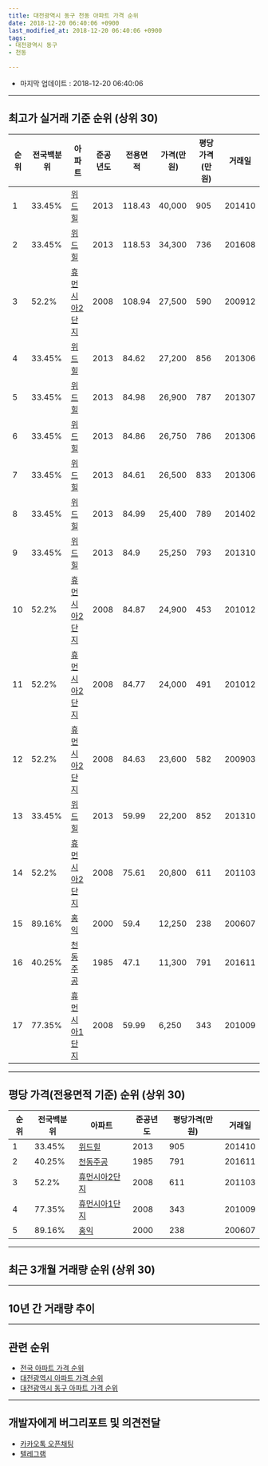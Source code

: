 ```yaml
---
title: 대전광역시 동구 천동 아파트 가격 순위
date: 2018-12-20 06:40:06 +0900
last_modified_at: 2018-12-20 06:40:06 +0900
tags:
- 대전광역시 동구
- 천동

---
```


* 마지막 업데이트 : 2018-12-20 06:40:06

---

## 최고가 실거래 기준 순위 (상위 30)


|순위|전국백분위|아파트|준공년도|전용면적|가격(만원)|평당가격(만원)|거래일|
|---|---|---|---|---|---|---|---|
|1|33.45%|[위드힐](https://search.naver.com/search.naver?query=%EB%8C%80%EC%A0%84%EA%B4%91%EC%97%AD%EC%8B%9C+%EB%8F%99%EA%B5%AC+%EC%B2%9C%EB%8F%99+%EC%9C%84%EB%93%9C%ED%9E%90)|2013|118.43|40,000|905|201410|
|2|33.45%|[위드힐](https://search.naver.com/search.naver?query=%EB%8C%80%EC%A0%84%EA%B4%91%EC%97%AD%EC%8B%9C+%EB%8F%99%EA%B5%AC+%EC%B2%9C%EB%8F%99+%EC%9C%84%EB%93%9C%ED%9E%90)|2013|118.53|34,300|736|201608|
|3|52.2%|[휴먼시아2단지](https://search.naver.com/search.naver?query=%EB%8C%80%EC%A0%84%EA%B4%91%EC%97%AD%EC%8B%9C+%EB%8F%99%EA%B5%AC+%EC%B2%9C%EB%8F%99+%ED%9C%B4%EB%A8%BC%EC%8B%9C%EC%95%842%EB%8B%A8%EC%A7%80)|2008|108.94|27,500|590|200912|
|4|33.45%|[위드힐](https://search.naver.com/search.naver?query=%EB%8C%80%EC%A0%84%EA%B4%91%EC%97%AD%EC%8B%9C+%EB%8F%99%EA%B5%AC+%EC%B2%9C%EB%8F%99+%EC%9C%84%EB%93%9C%ED%9E%90)|2013|84.62|27,200|856|201306|
|5|33.45%|[위드힐](https://search.naver.com/search.naver?query=%EB%8C%80%EC%A0%84%EA%B4%91%EC%97%AD%EC%8B%9C+%EB%8F%99%EA%B5%AC+%EC%B2%9C%EB%8F%99+%EC%9C%84%EB%93%9C%ED%9E%90)|2013|84.98|26,900|787|201307|
|6|33.45%|[위드힐](https://search.naver.com/search.naver?query=%EB%8C%80%EC%A0%84%EA%B4%91%EC%97%AD%EC%8B%9C+%EB%8F%99%EA%B5%AC+%EC%B2%9C%EB%8F%99+%EC%9C%84%EB%93%9C%ED%9E%90)|2013|84.86|26,750|786|201306|
|7|33.45%|[위드힐](https://search.naver.com/search.naver?query=%EB%8C%80%EC%A0%84%EA%B4%91%EC%97%AD%EC%8B%9C+%EB%8F%99%EA%B5%AC+%EC%B2%9C%EB%8F%99+%EC%9C%84%EB%93%9C%ED%9E%90)|2013|84.61|26,500|833|201306|
|8|33.45%|[위드힐](https://search.naver.com/search.naver?query=%EB%8C%80%EC%A0%84%EA%B4%91%EC%97%AD%EC%8B%9C+%EB%8F%99%EA%B5%AC+%EC%B2%9C%EB%8F%99+%EC%9C%84%EB%93%9C%ED%9E%90)|2013|84.99|25,400|789|201402|
|9|33.45%|[위드힐](https://search.naver.com/search.naver?query=%EB%8C%80%EC%A0%84%EA%B4%91%EC%97%AD%EC%8B%9C+%EB%8F%99%EA%B5%AC+%EC%B2%9C%EB%8F%99+%EC%9C%84%EB%93%9C%ED%9E%90)|2013|84.9|25,250|793|201310|
|10|52.2%|[휴먼시아2단지](https://search.naver.com/search.naver?query=%EB%8C%80%EC%A0%84%EA%B4%91%EC%97%AD%EC%8B%9C+%EB%8F%99%EA%B5%AC+%EC%B2%9C%EB%8F%99+%ED%9C%B4%EB%A8%BC%EC%8B%9C%EC%95%842%EB%8B%A8%EC%A7%80)|2008|84.87|24,900|453|201012|
|11|52.2%|[휴먼시아2단지](https://search.naver.com/search.naver?query=%EB%8C%80%EC%A0%84%EA%B4%91%EC%97%AD%EC%8B%9C+%EB%8F%99%EA%B5%AC+%EC%B2%9C%EB%8F%99+%ED%9C%B4%EB%A8%BC%EC%8B%9C%EC%95%842%EB%8B%A8%EC%A7%80)|2008|84.77|24,000|491|201012|
|12|52.2%|[휴먼시아2단지](https://search.naver.com/search.naver?query=%EB%8C%80%EC%A0%84%EA%B4%91%EC%97%AD%EC%8B%9C+%EB%8F%99%EA%B5%AC+%EC%B2%9C%EB%8F%99+%ED%9C%B4%EB%A8%BC%EC%8B%9C%EC%95%842%EB%8B%A8%EC%A7%80)|2008|84.63|23,600|582|200903|
|13|33.45%|[위드힐](https://search.naver.com/search.naver?query=%EB%8C%80%EC%A0%84%EA%B4%91%EC%97%AD%EC%8B%9C+%EB%8F%99%EA%B5%AC+%EC%B2%9C%EB%8F%99+%EC%9C%84%EB%93%9C%ED%9E%90)|2013|59.99|22,200|852|201310|
|14|52.2%|[휴먼시아2단지](https://search.naver.com/search.naver?query=%EB%8C%80%EC%A0%84%EA%B4%91%EC%97%AD%EC%8B%9C+%EB%8F%99%EA%B5%AC+%EC%B2%9C%EB%8F%99+%ED%9C%B4%EB%A8%BC%EC%8B%9C%EC%95%842%EB%8B%A8%EC%A7%80)|2008|75.61|20,800|611|201103|
|15|89.16%|[홍익](https://search.naver.com/search.naver?query=%EB%8C%80%EC%A0%84%EA%B4%91%EC%97%AD%EC%8B%9C+%EB%8F%99%EA%B5%AC+%EC%B2%9C%EB%8F%99+%ED%99%8D%EC%9D%B5)|2000|59.4|12,250|238|200607|
|16|40.25%|[천동주공](https://search.naver.com/search.naver?query=%EB%8C%80%EC%A0%84%EA%B4%91%EC%97%AD%EC%8B%9C+%EB%8F%99%EA%B5%AC+%EC%B2%9C%EB%8F%99+%EC%B2%9C%EB%8F%99%EC%A3%BC%EA%B3%B5)|1985|47.1|11,300|791|201611|
|17|77.35%|[휴먼시아1단지](https://search.naver.com/search.naver?query=%EB%8C%80%EC%A0%84%EA%B4%91%EC%97%AD%EC%8B%9C+%EB%8F%99%EA%B5%AC+%EC%B2%9C%EB%8F%99+%ED%9C%B4%EB%A8%BC%EC%8B%9C%EC%95%841%EB%8B%A8%EC%A7%80)|2008|59.99|6,250|343|201009|


---

## 평당 가격(전용면적 기준) 순위 (상위 30)


|순위|전국백분위|아파트|준공년도|평당가격(만원)|거래일|
|---|---|---|---|---|---|
|1|33.45%|[위드힐](https://search.naver.com/search.naver?query=%EB%8C%80%EC%A0%84%EA%B4%91%EC%97%AD%EC%8B%9C+%EB%8F%99%EA%B5%AC+%EC%B2%9C%EB%8F%99+%EC%9C%84%EB%93%9C%ED%9E%90)|2013|905|201410|
|2|40.25%|[천동주공](https://search.naver.com/search.naver?query=%EB%8C%80%EC%A0%84%EA%B4%91%EC%97%AD%EC%8B%9C+%EB%8F%99%EA%B5%AC+%EC%B2%9C%EB%8F%99+%EC%B2%9C%EB%8F%99%EC%A3%BC%EA%B3%B5)|1985|791|201611|
|3|52.2%|[휴먼시아2단지](https://search.naver.com/search.naver?query=%EB%8C%80%EC%A0%84%EA%B4%91%EC%97%AD%EC%8B%9C+%EB%8F%99%EA%B5%AC+%EC%B2%9C%EB%8F%99+%ED%9C%B4%EB%A8%BC%EC%8B%9C%EC%95%842%EB%8B%A8%EC%A7%80)|2008|611|201103|
|4|77.35%|[휴먼시아1단지](https://search.naver.com/search.naver?query=%EB%8C%80%EC%A0%84%EA%B4%91%EC%97%AD%EC%8B%9C+%EB%8F%99%EA%B5%AC+%EC%B2%9C%EB%8F%99+%ED%9C%B4%EB%A8%BC%EC%8B%9C%EC%95%841%EB%8B%A8%EC%A7%80)|2008|343|201009|
|5|89.16%|[홍익](https://search.naver.com/search.naver?query=%EB%8C%80%EC%A0%84%EA%B4%91%EC%97%AD%EC%8B%9C+%EB%8F%99%EA%B5%AC+%EC%B2%9C%EB%8F%99+%ED%99%8D%EC%9D%B5)|2000|238|200607|


---

## 최근 3개월 거래량 순위 (상위 30)


<div style="width:100%;">
    <canvas id="deal_count_ranking" height="250"></canvas>
</div>


<script>
new Chart(document.getElementById("deal_count_ranking"), {
    type: 'horizontalBar',
    data: {
        labels: ['위드힐', '휴먼시아2단지'],
        datasets: [{
            label: '실거래 수',
            data: [8, 5],
            borderColor: "rgba(255, 0, 128, 1)",
            backgroundColor: "rgba(255, 0, 128, 0.5)",
            fill: false,
        }]
    },
    options: {
        responsive: true,
        title: {
            display: true,
            text: '최근 3개월 거래량 순위'
        },
        tooltips: {
            mode: 'index',
            intersect: false,
            callbacks: {
                title: function(tooltipItems, data) {
                    return "실거래 수:";
                },
                label: function(tooltipItem, data) {
                    return data.labels[tooltipItem.index] + ": " + tooltipItem.xLabel;
                }
            }
        },
        hover: {
            mode: 'nearest',
            intersect: true
        },
        scales: {
            xAxes: [{
                display: true,
                scaleLabel: {
                    display: true,
                    labelString: '실거래 수'
                },
                ticks: {
                    suggestedMin: 0,
                }
            }],
            yAxes: [{
                display: true,
                ticks: {
                    autoSkip: false,
                    callback: function(value, index, values) {
                        if (value.length > 15)
                            return value.substr(0, 13) + "...";
                        else
                            return value;
                    }
                },
                scaleLabel: {
                    display: false,
                }
            }]
        }
    }
});

</script>


---

## 10년 간 거래량 추이


<div style="width:100%;">
    <canvas id="deal_progress" height="250"></canvas>
</div>

<script>
new Chart(document.getElementById("deal_progress"), {
    type: 'line',
    data: {
        labels: ['200812','200901','200902','200903','200904','200905','200906','200907','200908','200909','200910','200911','200912','201001','201002','201003','201004','201005','201006','201007','201008','201009','201010','201011','201012','201101','201102','201103','201104','201105','201106','201107','201108','201109','201110','201111','201112','201201','201202','201203','201204','201205','201206','201207','201208','201209','201210','201211','201212','201301','201302','201303','201304','201305','201306','201307','201308','201309','201310','201311','201312','201401','201402','201403','201404','201405','201406','201407','201408','201409','201410','201411','201412','201501','201502','201503','201504','201505','201506','201507','201508','201509','201510','201511','201512','201601','201602','201603','201604','201605','201606','201607','201608','201609','201610','201611','201612','201701','201702','201703','201704','201705','201706','201707','201708','201709','201710','201711','201712','201801','201802','201803','201804','201805','201806','201807','201808','201809','201810','201811','201812'],
        datasets: [{
            label: '실거래 수',
            pointRadius: 1,
            data: [2, 0, 4, 9, 9, 12, 15, 16, 12, 7, 6, 3, 9, 9, 11, 7, 6, 5, 1, 3, 10, 8, 9, 8, 24, 11, 17, 33, 19, 18, 24, 40, 70, 15, 3, 30, 8, 1, 5, 2, 2, 5, 3, 1, 2, 3, 4, 5, 1, 3, 0, 1, 5, 6, 33, 29, 50, 55, 57, 40, 31, 18, 26, 13, 19, 24, 6, 19, 13, 16, 42, 15, 8, 9, 10, 12, 17, 12, 9, 6, 12, 12, 17, 9, 3, 7, 18, 10, 15, 7, 12, 14, 12, 10, 15, 17, 10, 7, 6, 13, 15, 12, 14, 12, 13, 4, 12, 7, 10, 8, 7, 16, 8, 5, 6, 9, 5, 7, 10, 2, 1],
            borderColor: "rgba(255, 201, 14, 1)",
            backgroundColor: "rgba(255, 201, 14, 0.5)",
            fill: true,
        }]
    },
    options: {
        responsive: true,
        title: {
            display: true,
            text: '10년간 거래량 추이'
        },
        tooltips: {
            mode: 'index',
            intersect: false,
        },
        hover: {
            mode: 'nearest',
            intersect: true
        },
        scales: {
            xAxes: [{
                display: true,
                scaleLabel: {
                    display: true,
                    labelString: '년/월'
                }
            }],
            yAxes: [{
                display: true,
                ticks: {
                    suggestedMin: 0,
                },
                scaleLabel: {
                    display: true,
                    labelString: '실거래 수'
                }
            }]
        }
    }
});

</script>


---

## 관련 순위

- [전국 아파트 가격 순위](https://inasie.github.io/apt-ranking/전국)
- [대전광역시 아파트 가격 순위](https://inasie.github.io/apt-ranking/대전광역시)
- [대전광역시 동구 아파트 가격 순위](https://inasie.github.io/apt-ranking/대전광역시-동구)


---

## 개발자에게 버그리포트 및 의견전달

- [카카오톡 오픈채팅](https://open.kakao.com/o/gLJUAP4)
- [텔레그램](https://t.me/inasie)

